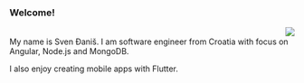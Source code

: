 ### Welcome!

<img align="right" src="https://github-readme-stats.vercel.app/api?username=svendjanis&show_icons=true&count_private=true&theme=tokyonight&include_all_commits=true" />

<br>
My name is Sven Đaniš. I am software engineer from Croatia with focus on Angular, Node.js and MongoDB.

I also enjoy creating mobile apps with Flutter.
